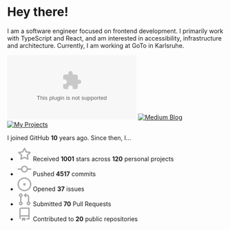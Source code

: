 # Hey there!

I am a software engineer focused on frontend development. I primarily work with TypeScript and React, and am interested in accessibility, infrastructure and architecture. Currently, I am working at GoTo in Karlsruhe.

[![Homepage](https://flat.badgen.net/badge/Homepage/lukasbach.com?icon=chrome&color=blue)](https://lukasbach.com)
[![Medium Blog](https://flat.badgen.net/badge/Medium%20Blog/@lukasbach?icon=medium&color=yellow)](https://medium.com/@lukasbach)
[![My Projects](https://flat.badgen.net/badge/All%20Projects/lukasbach.com%2Fprojects?icon=github&color=purple)](https://lukasbach.com/projects)

I joined GitHub **10** years ago. Since then, I...

- ![](./icons/star.svg) Received **1001** stars across **120** personal projects
- ![](./icons/commit.svg) Pushed **4517** commits
- ![](./icons/issues.svg) Opened **37** issues
- ![](./icons/pr.svg) Submitted **70** Pull Requests
- ![](./icons/repo.svg) Contributed to **20** public repositories
